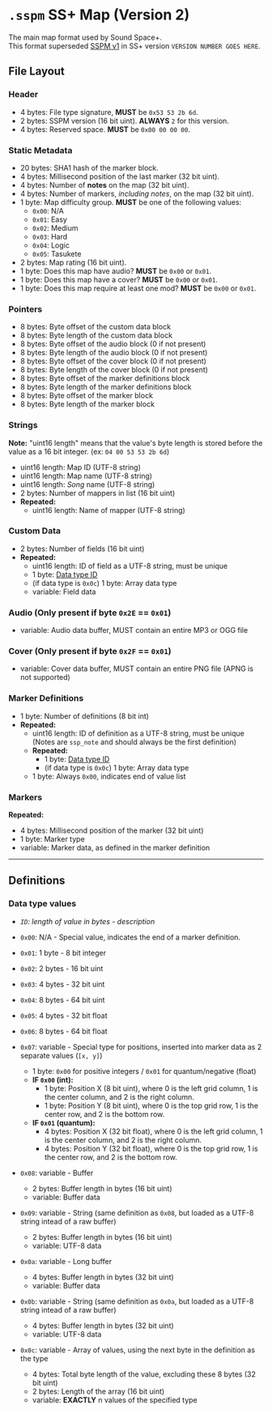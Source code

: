 # `.sspm` SS+ Map (Version 2)

The main map format used by Sound Space+.  
This format superseded [SSPM v1](v1.md) in SS+ version `VERSION NUMBER GOES HERE`.

## File Layout
### Header
- 4 bytes: File type signature, **MUST** be `0x53 53 2b 6d`.
- 2 bytes: SSPM version (16 bit uint). **ALWAYS** `2` for this version.
- 4 bytes: Reserved space. **MUST** be `0x00 00 00 00`.

### Static Metadata
- 20 bytes: SHA1 hash of the marker block. 
- 4 bytes: Millisecond position of the last marker (32 bit uint).
- 4 bytes: Number of **notes** on the map (32 bit uint).
- 4 bytes: Number of markers, *including notes*, on the map (32 bit uint).
- 1 byte: Map difficulty group. **MUST** be one of the following values:
  - `0x00`: N/A
  - `0x01`: Easy
  - `0x02`: Medium
  - `0x03`: Hard
  - `0x04`: Logic
  - `0x05`: Tasukete 
- 2 bytes: Map rating (16 bit uint).
- 1 byte: Does this map have audio? **MUST** be `0x00` or `0x01`.
- 1 byte: Does this map have a cover? **MUST** be `0x00` or `0x01`.
- 1 byte: Does this map require at least one mod? **MUST** be `0x00` or `0x01`.

### Pointers
- 8 bytes: Byte offset of the custom data block
- 8 bytes: Byte length of the custom data block
- 8 bytes: Byte offset of the audio block (0 if not present)
- 8 bytes: Byte length of the audio block (0 if not present)
- 8 bytes: Byte offset of the cover block (0 if not present)
- 8 bytes: Byte length of the cover block (0 if not present)
- 8 bytes: Byte offset of the marker definitions block
- 8 bytes: Byte length of the marker definitions block
- 8 bytes: Byte offset of the marker block
- 8 bytes: Byte length of the marker block

### Strings

**Note:** "uint16 length" means that the value's byte length is stored before the value as a 16 bit integer. (ex: `04 00 53 53 2b 6d`)

- uint16 length: Map ID (UTF-8 string)
- uint16 length: Map name (UTF-8 string)
- uint16 length: *Song* name (UTF-8 string)
- 2 bytes: Number of mappers in list (16 bit uint)
- **Repeated:**
  - uint16 length: Name of mapper (UTF-8 string)

### Custom Data
- 2 bytes: Number of fields (16 bit uint)
- **Repeated:**
  - uint16 length: ID of field as a UTF-8 string, must be unique
  - 1 byte: [Data type ID](#data-type-values)
  - (if data type is `0x0c`) 1 byte: Array data type
  - variable: Field data

### Audio (Only present if byte `0x2E` == `0x01`)
- variable: Audio data buffer, MUST contain an entire MP3 or OGG file

### Cover (Only present if byte `0x2F` == `0x01`)
- variable: Cover data buffer, MUST contain an entire PNG file (APNG is not supported)

### Marker Definitions
- 1 byte: Number of definitions (8 bit int)
- **Repeated:**
  - uint16 length: ID of definition as a UTF-8 string, must be unique (Notes are `ssp_note` and should always be the first definition)
  - **Repeated:**
    - 1 byte: [Data type ID](#data-type-values)
    - (if data type is `0x0c`) 1 byte: Array data type
  - 1 byte: Always `0x00`, indicates end of value list

### Markers
**Repeated:**
- 4 bytes: Millisecond position of the marker (32 bit uint)
- 1 byte: Marker type
- variable: Marker data, as defined in the marker definition


---

## Definitions
### Data type values
- *`ID`: length of value in bytes - description*

- `0x00`: N/A - Special value, indicates the end of a marker definition.

- `0x01`: 1 byte - 8 bit integer

- `0x02`: 2 bytes - 16 bit uint

- `0x03`: 4 bytes - 32 bit uint

- `0x04`: 8 bytes - 64 bit uint

- `0x05`: 4 bytes - 32 bit float

- `0x06`: 8 bytes - 64 bit float

- `0x07`: variable - Special type for positions, inserted into marker data as 2 separate values (`[x, y]`)
  - 1 byte: `0x00` for positive integers / `0x01` for quantum/negative (float)
  - **IF `0x00` (int):**
    - 1 byte: Position X (8 bit uint), where 0 is the left grid column, 1 is the center column, and 2 is the right column. 
    - 1 byte: Position Y (8 bit uint), where 0 is the top grid row, 1 is the center row, and 2 is the bottom row.
  - **IF `0x01` (quantum):**
    - 4 bytes: Position X (32 bit float), where 0 is the left grid column, 1 is the center column, and 2 is the right column.
    - 4 bytes: Position Y (32 bit float), where 0 is the top grid row, 1 is the center row, and 2 is the bottom row.

- `0x08`: variable - Buffer
  - 2 bytes: Buffer length in bytes (16 bit uint)
  - variable: Buffer data

- `0x09`: variable - String (same definition as `0x08`, but loaded as a UTF-8 string intead of a raw buffer)
  - 2 bytes: Buffer length in bytes (16 bit uint)
  - variable: UTF-8 data

- `0x0a`: variable - Long buffer
  - 4 bytes: Buffer length in bytes (32 bit uint)
  - variable: Buffer data

- `0x0b`: variable - String (same definition as `0x0a`, but loaded as a UTF-8 string intead of a raw buffer)
  - 4 bytes: Buffer length in bytes (32 bit uint)
  - variable: UTF-8 data

- `0x0c`: variable - Array of values, using the next byte in the definition as the type
  - 4 bytes: Total byte length of the value, excluding these 8 bytes (32 bit uint)
  - 2 bytes: Length of the array (16 bit uint)
  - variable: **EXACTLY** n values of the specified type
